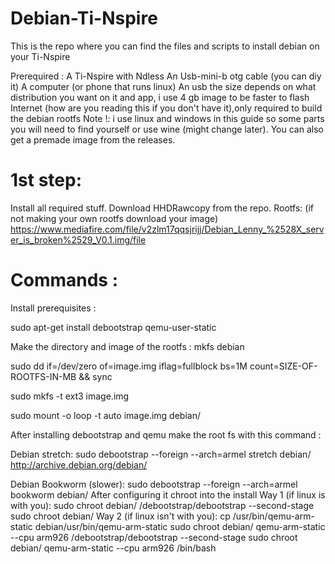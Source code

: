 # Debian-Ti-Nspire

This is the repo where you can find the files and scripts to install debian on your Ti-Nspire

Prerequired :
A Ti-Nspire with Ndless
An Usb-mini-b otg cable (you can diy it)
A computer (or phone that runs linux)
An usb the size depends on what distribution you want on it and app, i use 4 gb image to be faster to flash
Internet (how are you reading this if you don't have it),only required to build the debian rootfs
Note !: i use linux and windows in this guide so some parts you will need to find yourself or use wine (might change later).
You can also get a premade image from the releases.
# 1st step:
Install all required stuff.
Download HHDRawcopy from the repo.
Rootfs: (if not making your own rootfs download your image) 
https://www.mediafire.com/file/v2zlm17qqsjrijj/Debian_Lenny_%2528X_server_is_broken%2529_V0.1.img/file
# Commands :
Install prerequisites :

sudo apt-get install debootstrap qemu-user-static

Make the directory and image of the rootfs : 
mkfs debian

sudo dd if=/dev/zero of=image.img iflag=fullblock bs=1M count=SIZE-OF-ROOTFS-IN-MB && sync

sudo mkfs -t ext3 image.img

sudo mount -o loop -t auto image.img debian/

After installing debootstrap and qemu make the root fs with this command :

Debian stretch: sudo debootstrap --foreign --arch=armel stretch debian/ http://archive.debian.org/debian/

Debian Bookworm (slower): sudo debootstrap --foreign --arch=armel bookworm debian/
After configuring it chroot into the install
Way 1 (if linux is with you):
sudo chroot debian/ /debootstrap/debootstrap --second-stage
sudo chroot debian/
Way 2 (if linux isn't with you):
cp /usr/bin/qemu-arm-static debian/usr/bin/qemu-arm-static
sudo chroot debian/ qemu-arm-static --cpu arm926 /debootstrap/debootstrap --second-stage
sudo chroot debian/ qemu-arm-static --cpu arm926 /bin/bash

